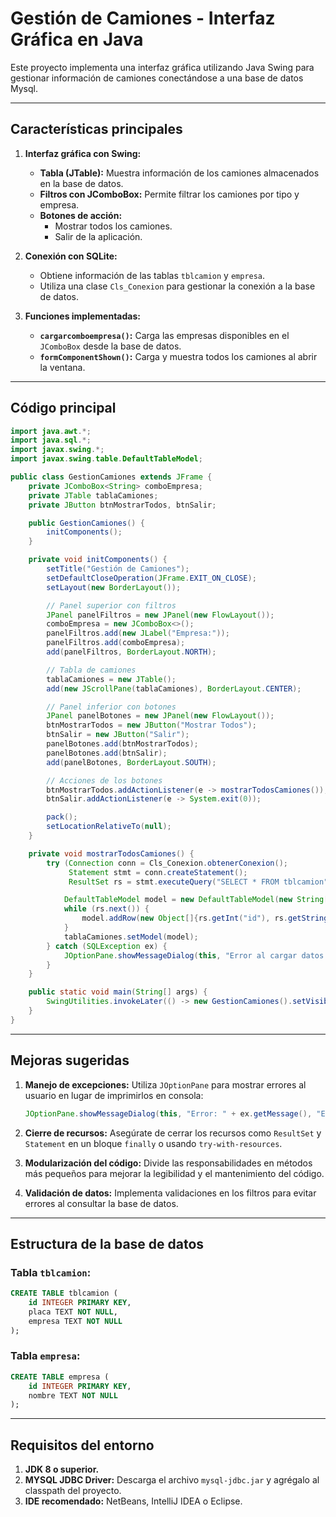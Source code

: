 # Gestión de Camiones - Interfaz Gráfica en Java

Este proyecto implementa una interfaz gráfica utilizando Java Swing para gestionar información de camiones conectándose a una base de datos Mysql.

---

## **Características principales**

1. **Interfaz gráfica con Swing:**
   - **Tabla (JTable):** Muestra información de los camiones almacenados en la base de datos.
   - **Filtros con JComboBox:** Permite filtrar los camiones por tipo y empresa.
   - **Botones de acción:**
     - Mostrar todos los camiones.
     - Salir de la aplicación.

2. **Conexión con SQLite:**
   - Obtiene información de las tablas `tblcamion` y `empresa`.
   - Utiliza una clase `Cls_Conexion` para gestionar la conexión a la base de datos.

3. **Funciones implementadas:**
   - **`cargarcomboempresa()`:** Carga las empresas disponibles en el `JComboBox` desde la base de datos.
   - **`formComponentShown()`:** Carga y muestra todos los camiones al abrir la ventana.

---

## **Código principal**

```java
import java.awt.*;
import java.sql.*;
import javax.swing.*;
import javax.swing.table.DefaultTableModel;

public class GestionCamiones extends JFrame {
    private JComboBox<String> comboEmpresa;
    private JTable tablaCamiones;
    private JButton btnMostrarTodos, btnSalir;

    public GestionCamiones() {
        initComponents();
    }

    private void initComponents() {
        setTitle("Gestión de Camiones");
        setDefaultCloseOperation(JFrame.EXIT_ON_CLOSE);
        setLayout(new BorderLayout());

        // Panel superior con filtros
        JPanel panelFiltros = new JPanel(new FlowLayout());
        comboEmpresa = new JComboBox<>();
        panelFiltros.add(new JLabel("Empresa:"));
        panelFiltros.add(comboEmpresa);
        add(panelFiltros, BorderLayout.NORTH);

        // Tabla de camiones
        tablaCamiones = new JTable();
        add(new JScrollPane(tablaCamiones), BorderLayout.CENTER);

        // Panel inferior con botones
        JPanel panelBotones = new JPanel(new FlowLayout());
        btnMostrarTodos = new JButton("Mostrar Todos");
        btnSalir = new JButton("Salir");
        panelBotones.add(btnMostrarTodos);
        panelBotones.add(btnSalir);
        add(panelBotones, BorderLayout.SOUTH);

        // Acciones de los botones
        btnMostrarTodos.addActionListener(e -> mostrarTodosCamiones());
        btnSalir.addActionListener(e -> System.exit(0));

        pack();
        setLocationRelativeTo(null);
    }

    private void mostrarTodosCamiones() {
        try (Connection conn = Cls_Conexion.obtenerConexion();
             Statement stmt = conn.createStatement();
             ResultSet rs = stmt.executeQuery("SELECT * FROM tblcamion")) {

            DefaultTableModel model = new DefaultTableModel(new String[]{"ID", "Placa", "Empresa"}, 0);
            while (rs.next()) {
                model.addRow(new Object[]{rs.getInt("id"), rs.getString("placa"), rs.getString("empresa")});
            }
            tablaCamiones.setModel(model);
        } catch (SQLException ex) {
            JOptionPane.showMessageDialog(this, "Error al cargar datos: " + ex.getMessage(), "Error", JOptionPane.ERROR_MESSAGE);
        }
    }

    public static void main(String[] args) {
        SwingUtilities.invokeLater(() -> new GestionCamiones().setVisible(true));
    }
}
```

---

## **Mejoras sugeridas**

1. **Manejo de excepciones:**
   Utiliza `JOptionPane` para mostrar errores al usuario en lugar de imprimirlos en consola:
   ```java
   JOptionPane.showMessageDialog(this, "Error: " + ex.getMessage(), "Error", JOptionPane.ERROR_MESSAGE);
   ```

2. **Cierre de recursos:**
   Asegúrate de cerrar los recursos como `ResultSet` y `Statement` en un bloque `finally` o usando `try-with-resources`.

3. **Modularización del código:**
   Divide las responsabilidades en métodos más pequeños para mejorar la legibilidad y el mantenimiento del código.

4. **Validación de datos:**
   Implementa validaciones en los filtros para evitar errores al consultar la base de datos.

---

## **Estructura de la base de datos**

### Tabla `tblcamion`:
```sql
CREATE TABLE tblcamion (
    id INTEGER PRIMARY KEY,
    placa TEXT NOT NULL,
    empresa TEXT NOT NULL
);
```

### Tabla `empresa`:
```sql
CREATE TABLE empresa (
    id INTEGER PRIMARY KEY,
    nombre TEXT NOT NULL
);
```

---

## **Requisitos del entorno**

1. **JDK 8 o superior.**
2. **MYSQL JDBC Driver:** Descarga el archivo `mysql-jdbc.jar` y agrégalo al classpath del proyecto.
3. **IDE recomendado:** NetBeans, IntelliJ IDEA o Eclipse.

